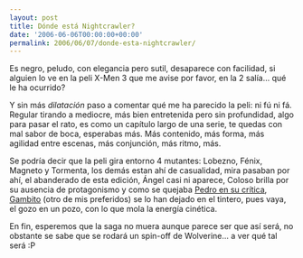 ```yaml
---
layout: post
title: Dónde está Nightcrawler?
date: '2006-06-06T00:00:00+00:00'
permalink: 2006/06/07/donde-esta-nightcrawler/
---
```

<a href="http://www.imdb.com/title/tt0376994/"><img style="float:right; margin:0 0 10px 10px;cursor:pointer; cursor:hand;" src="http://photos1.blogger.com/blogger/6639/1972/320/xm3.jpg" border="0" alt="" /></a>Es negro, peludo, con elegancia pero sutil, desaparece con facilidad, si alguien lo ve en la peli X-Men 3 que me avise por favor, en la 2 salía... qué le ha ocurrido?

Y sin más <span style="font-style:italic;">dilatación</span> paso a comentar qué me ha parecido la peli: ni fú ni fá. Regular tirando a mediocre, más bien entretenida pero sin profundidad, algo para pasar el rato,  es como un capítulo largo de una serie, te quedas con mal sabor de boca, esperabas más. Más contenido, más forma, más agilidad entre escenas, más conjunción, más ritmo, más.

Se podría decir que la peli gira entorno 4 mutantes: Lobezno, Fénix, Magneto y Tormenta, los demás estan ahí de casualidad, mira pasaban por ahí, el abanderado de esta edición, Ángel casi ni aparece, Coloso brilla por su ausencia de protagonismo y como se quejaba <a href="http://cuatrodoce.blogsome.com/2006/06/06/sobre-x-men-iii-sin-spoilers/">Pedro en su crítica</a>, <a href="http://en.wikipedia.org/wiki/Gambit_(comics)">Gambito</a> (otro de mis preferidos) se lo han dejado en el tintero, pues vaya, el gozo en un pozo, con lo que mola la energía cinética. 

En fin, esperemos que la saga no muera aunque parece ser que así será, no obstante se sabe que se rodará un spin-off de Wolverine... a ver qué tal será :P
